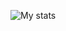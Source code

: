 ![My stats](https://github-readme-stats.vercel.app/api?username=astariul-colanim&show_icons=true&bg_color=30,e96443,904e95&title_color=fff&text_color=fff)
